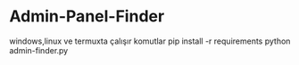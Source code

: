 # Admin-Panel-Finder
windows,linux ve termuxta çalışır komutlar pip install -r  requirements python admin-finder.py
